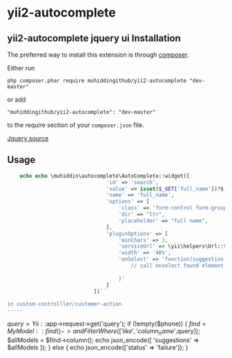 # yii2-autocomplete
yii2-autocomplete jquery ui
Installation
------------

The preferred way to install this extension is through [composer](http://getcomposer.org/download/).

Either run

```
php composer.phar require muhiddingithub/yii2-autocomplete "dev-master"
```

or add

```
"muhiddingithub/yii2-autocomplete": "dev-master"
```

to the require section of your `composer.json` file.

[Jquery source](https://jqueryui.com/autocomplete/)

Usage
-----


```php 
    echo echo \muhiddin\autocomplete\AutoComplete::widget([
                                'id' => 'search',
                                'value' => isset($_GET['full_name'])?$_GET['full_name']:'',
                                'name' => 'full_name',
                                'options' => [
                                    'class' => 'form-control form-group-margin',
                                    'dir' => "ltr",
                                    'placeholder' => "full name",
                                ],
                                'pluginOptions' => [
                                    'minChars' => 3,
                                    'serviceUrl' => \yii\helpers\Url::toRoute(['custom-controlller/customer-action']),
                                    'width' => '40%',
                                    'onSelect' => 'function(suggestion){
                                        // call onselect found element function
                                    
                                    }'
                                ]
                            ])```
  
in custom-controlller/customer-action
-----
```
$query = Yii::$app->request->get('query');
        if (!empty($phone)) {
            $find = MyModel::find()->andFilterWhere(['like','column_name',$query]);
            $allModels = $find->column();
            echo json_encode([
                'suggestions' => $allModels
            ]);
        } else {
            echo json_encode(['status' => 'failure']);
        }
```
